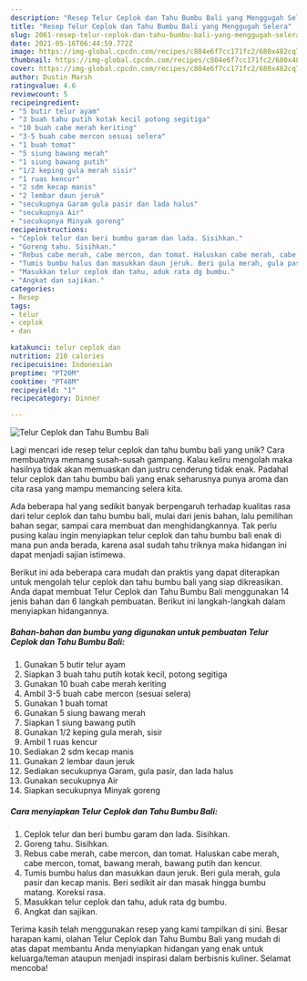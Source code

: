 ```yaml
---
description: "Resep Telur Ceplok dan Tahu Bumbu Bali yang Menggugah Selera"
title: "Resep Telur Ceplok dan Tahu Bumbu Bali yang Menggugah Selera"
slug: 2061-resep-telur-ceplok-dan-tahu-bumbu-bali-yang-menggugah-selera
date: 2021-05-16T06:44:59.772Z
image: https://img-global.cpcdn.com/recipes/c804e6f7cc171fc2/680x482cq70/telur-ceplok-dan-tahu-bumbu-bali-foto-resep-utama.jpg
thumbnail: https://img-global.cpcdn.com/recipes/c804e6f7cc171fc2/680x482cq70/telur-ceplok-dan-tahu-bumbu-bali-foto-resep-utama.jpg
cover: https://img-global.cpcdn.com/recipes/c804e6f7cc171fc2/680x482cq70/telur-ceplok-dan-tahu-bumbu-bali-foto-resep-utama.jpg
author: Dustin Marsh
ratingvalue: 4.6
reviewcount: 5
recipeingredient:
- "5 butir telur ayam"
- "3 buah tahu putih kotak kecil potong segitiga"
- "10 buah cabe merah keriting"
- "3-5 buah cabe mercon sesuai selera"
- "1 buah tomat"
- "5 siung bawang merah"
- "1 siung bawang putih"
- "1/2 keping gula merah sisir"
- "1 ruas kencur"
- "2 sdm kecap manis"
- "2 lembar daun jeruk"
- "secukupnya Garam gula pasir dan lada halus"
- "secukupnya Air"
- "secukupnya Minyak goreng"
recipeinstructions:
- "Ceplok telur dan beri bumbu garam dan lada. Sisihkan."
- "Goreng tahu. Sisihkan."
- "Rebus cabe merah, cabe mercon, dan tomat. Haluskan cabe merah, cabe mercon, tomat, bawang merah, bawang putih dan kencur."
- "Tumis bumbu halus dan masukkan daun jeruk. Beri gula merah, gula pasir dan kecap manis. Beri sedikit air dan masak hingga bumbu matang. Koreksi rasa."
- "Masukkan telur ceplok dan tahu, aduk rata dg bumbu."
- "Angkat dan sajikan."
categories:
- Resep
tags:
- telur
- ceplok
- dan

katakunci: telur ceplok dan 
nutrition: 210 calories
recipecuisine: Indonesian
preptime: "PT20M"
cooktime: "PT48M"
recipeyield: "1"
recipecategory: Dinner

---
```



![Telur Ceplok dan Tahu Bumbu Bali](https://img-global.cpcdn.com/recipes/c804e6f7cc171fc2/680x482cq70/telur-ceplok-dan-tahu-bumbu-bali-foto-resep-utama.jpg)

Lagi mencari ide resep telur ceplok dan tahu bumbu bali yang unik? Cara membuatnya memang susah-susah gampang. Kalau keliru mengolah maka hasilnya tidak akan memuaskan dan justru cenderung tidak enak. Padahal telur ceplok dan tahu bumbu bali yang enak seharusnya punya aroma dan cita rasa yang mampu memancing selera kita.

Ada beberapa hal yang sedikit banyak berpengaruh terhadap kualitas rasa dari telur ceplok dan tahu bumbu bali, mulai dari jenis bahan, lalu pemilihan bahan segar, sampai cara membuat dan menghidangkannya. Tak perlu pusing kalau ingin menyiapkan telur ceplok dan tahu bumbu bali enak di mana pun anda berada, karena asal sudah tahu triknya maka hidangan ini dapat menjadi sajian istimewa.




Berikut ini ada beberapa cara mudah dan praktis yang dapat diterapkan untuk mengolah telur ceplok dan tahu bumbu bali yang siap dikreasikan. Anda dapat membuat Telur Ceplok dan Tahu Bumbu Bali menggunakan 14 jenis bahan dan 6 langkah pembuatan. Berikut ini langkah-langkah dalam menyiapkan hidangannya.

<!--inarticleads1-->

##### Bahan-bahan dan bumbu yang digunakan untuk pembuatan Telur Ceplok dan Tahu Bumbu Bali:

1. Gunakan 5 butir telur ayam
1. Siapkan 3 buah tahu putih kotak kecil, potong segitiga
1. Gunakan 10 buah cabe merah keriting
1. Ambil 3-5 buah cabe mercon (sesuai selera)
1. Gunakan 1 buah tomat
1. Gunakan 5 siung bawang merah
1. Siapkan 1 siung bawang putih
1. Gunakan 1/2 keping gula merah, sisir
1. Ambil 1 ruas kencur
1. Sediakan 2 sdm kecap manis
1. Gunakan 2 lembar daun jeruk
1. Sediakan secukupnya Garam, gula pasir, dan lada halus
1. Gunakan secukupnya Air
1. Siapkan secukupnya Minyak goreng




<!--inarticleads2-->

##### Cara menyiapkan Telur Ceplok dan Tahu Bumbu Bali:

1. Ceplok telur dan beri bumbu garam dan lada. Sisihkan.
1. Goreng tahu. Sisihkan.
1. Rebus cabe merah, cabe mercon, dan tomat. Haluskan cabe merah, cabe mercon, tomat, bawang merah, bawang putih dan kencur.
1. Tumis bumbu halus dan masukkan daun jeruk. Beri gula merah, gula pasir dan kecap manis. Beri sedikit air dan masak hingga bumbu matang. Koreksi rasa.
1. Masukkan telur ceplok dan tahu, aduk rata dg bumbu.
1. Angkat dan sajikan.




Terima kasih telah menggunakan resep yang kami tampilkan di sini. Besar harapan kami, olahan Telur Ceplok dan Tahu Bumbu Bali yang mudah di atas dapat membantu Anda menyiapkan hidangan yang enak untuk keluarga/teman ataupun menjadi inspirasi dalam berbisnis kuliner. Selamat mencoba!

